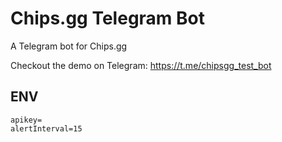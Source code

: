 # Chips.gg Telegram Bot

A Telegram bot for Chips.gg

Checkout the demo on Telegram:
<https://t.me/chipsgg_test_bot>

## ENV

```env
apikey=
alertInterval=15
```
